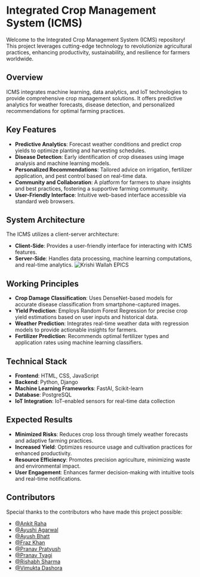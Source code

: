 # Integrated Crop Management System (ICMS)

Welcome to the Integrated Crop Management System (ICMS) repository! This project leverages cutting-edge technology to revolutionize agricultural practices, enhancing productivity, sustainability, and resilience for farmers worldwide.

## Overview

ICMS integrates machine learning, data analytics, and IoT technologies to provide comprehensive crop management solutions. It offers predictive analytics for weather forecasts, disease detection, and personalized recommendations for optimal farming practices.

## Key Features

- **Predictive Analytics**: Forecast weather conditions and predict crop yields to optimize planting and harvesting schedules.
- **Disease Detection**: Early identification of crop diseases using image analysis and machine learning models.
- **Personalized Recommendations**: Tailored advice on irrigation, fertilizer application, and pest control based on real-time data.
- **Community and Collaboration**: A platform for farmers to share insights and best practices, fostering a supportive farming community.
- **User-Friendly Interface**: Intuitive web-based interface accessible via standard web browsers.

## System Architecture

The ICMS utilizes a client-server architecture:
- **Client-Side**: Provides a user-friendly interface for interacting with ICMS features.
- **Server-Side**: Handles data processing, machine learning computations, and real-time analytics.
![Krishi Wallah EPICS](https://github.com/AyushB21/Integrated-Crop-Management-System/assets/117504082/f739c0bb-df6b-4b07-af0b-7b7a3c0babf8)

## Working Principles

- **Crop Damage Classification**: Uses DenseNet-based models for accurate disease classification from smartphone-captured images.
- **Yield Prediction**: Employs Random Forest Regression for precise crop yield estimations based on user inputs and historical data.
- **Weather Prediction**: Integrates real-time weather data with regression models to provide actionable insights for farmers.
- **Fertilizer Prediction**: Recommends optimal fertilizer types and application rates using machine learning classifiers.

## Technical Stack

- **Frontend**: HTML, CSS, JavaScript
- **Backend**: Python, Django
- **Machine Learning Frameworks**: FastAI, Scikit-learn
- **Database**: PostgreSQL
- **IoT Integration**: IoT-enabled sensors for real-time data collection

## Expected Results

- **Minimized Risks**: Reduces crop loss through timely weather forecasts and adaptive farming practices.
- **Increased Yield**: Optimizes resource usage and cultivation practices for enhanced productivity.
- **Resource Efficiency**: Promotes precision agriculture, minimizing waste and environmental impact.
- **User Engagement**: Enhances farmer decision-making with intuitive tools and real-time notifications.

## Contributors

Special thanks to the contributors who have made this project possible:
- [@Ankit Raha](https://github.com/Ankitraha)
- [@Ayushi Agarwal](https://github.com/ayushi0111)
- [@Ayush Bhatt](https://github.com/AyushB21)
- [@Fraz Khan](https://github.com/Contributor1)
- [@Pranav Pratyush](https://github.com/Champ2979)
- [@Pranav Tyagi](https://github.com/PranavTyagi-3)
- [@Rishabh Sharma](https://github.com/Contributor1)
- [@Vimukta Dashora](https://github.com/Vimukta26)
